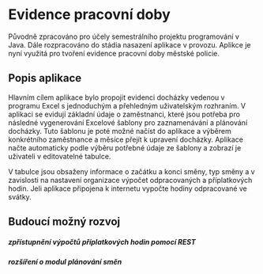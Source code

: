 # Evidence pracovní doby

Původně zpracováno pro účely semestrálního projektu programování v Java. Dále rozpracováno do stádia nasazení aplikace v provozu. Aplikce je nyní využitá pro tvoření evidence pracovní doby městské policie.

## Popis aplikace

Hlavním cílem aplikace bylo propojit evidenci docházky vedenou v programu Excel s jednoduchým a přehledným uživatelským rozhraním. V aplikaci se evidují základní údaje o zaměstnanci, které jsou potřeba pro následné vygenerování Excelové šablony pro zaznamenávání a plánování docházky. Tuto šablonu je poté možné načíst do aplikace a výběrem konkrétního zaměstnance a měsíce přejít k upravení docházky. Aplikace načte automaticky podle výběru potřebné údaje ze šablony a zobrazí je uživateli v editovatelné tabulce. 

V tabulce jsou obsaženy informace o začátku a konci směny, typ směny a v zavislosti na nastavení organizace výpočet odpracovaných a příplatkových hodin. Jeli aplikace připojena k internetu vypočte hodiny odpracované ve svátky. 

## Budoucí možný rozvoj

##### zpřístupnění výpočtů příplatkových hodin pomocí REST
##### rozšíření o modul plánování směn
